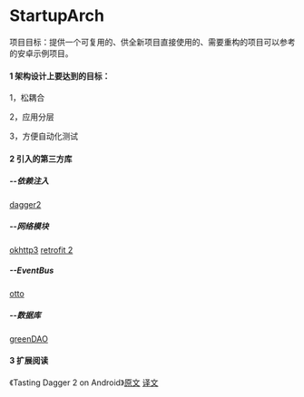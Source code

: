 # StartupArch
项目目标：提供一个可复用的、供全新项目直接使用的、需要重构的项目可以参考的安卓示例项目。

#### 1 架构设计上要达到的目标：

1，松耦合

2，应用分层

3，方便自动化测试


#### 2 引入的第三方库
#####   --依赖注入
[dagger2](http://google.github.io/dagger/)

#####   --网络模块
[okhttp3](https://github.com/square/okhttp)
[retrofit 2](https://github.com/square/retrofit)

#####   --EventBus
[otto](http://square.github.io/otto/)

#####   --数据库
[greenDAO](https://github.com/greenrobot/greenDAO)


#### 3 扩展阅读
《Tasting Dagger 2 on Android》[原文](http://fernandocejas.com/2015/04/11/tasting-dagger-2-on-android/) [译文](http://www.jianshu.com/p/c310618b23a6)
